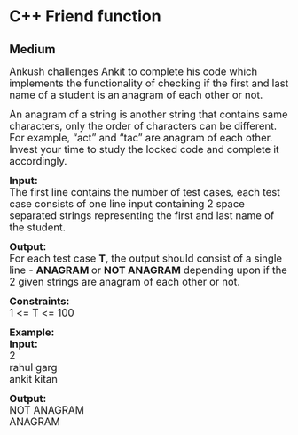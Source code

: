 # C++ Friend function
## Medium
<div class="problems_problem_content__Xm_eO"><p><span style="font-size:18px">Ankush challenges&nbsp;Ankit to complete&nbsp;his code which implements the functionality of checking if the first and last name of a student is an anagram of each other or not.</span></p>

<p><span style="font-size:18px">An anagram of a string is another string that contains same characters, only the order of characters can be different. For example, “act” and “tac” are </span><span style="font-size:18px">anagram</span><span style="font-size:18px"> of each other. Invest your time to study the locked code and complete&nbsp;it accordingly.</span></p>

<p><span style="font-size:18px"><strong>Input:</strong></span><br>
<span style="font-size:18px">The first line contains the number of test&nbsp;cases, each test case consists of one line input containing 2 space separated strings representing the first and last name of the student.</span></p>

<p><span style="font-size:18px"><strong>Output:</strong><br>
For each test case <strong>T</strong>, the output should consist of a single line - <strong>ANAGRAM&nbsp;</strong>or <strong>NOT ANAGRAM</strong>&nbsp;depending upon if the 2 given strings are </span><span style="font-size:18px">anagram</span><span style="font-size:18px">&nbsp;of each other or not.</span></p>

<p><span style="font-size:18px"><strong>Constraints:</strong></span><br>
<span style="font-size:18px">1 &lt;= T &lt;= 100</span></p>

<p><span style="font-size:18px"><strong>Example:<br>
Input:</strong></span><br>
<span style="font-size:18px">2<br>
rahul garg</span><span style="font-size:18px">&nbsp;<br>
ankit kitan</span></p>

<p><span style="font-size:18px"><strong>Output:</strong><br>
NOT ANAGRAM<br>
ANAGRAM</span></p>
</div>